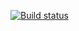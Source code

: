 [![Build status](https://ci.appveyor.com/api/projects/status/6diewwwte6elxw7i?svg=true)](https://ci.appveyor.com/project/Ivan6274/Selenium)